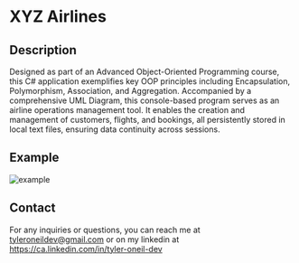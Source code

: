 # XYZ Airlines

## Description
Designed as part of an Advanced Object-Oriented Programming course, this C# application exemplifies key OOP principles including Encapsulation, Polymorphism, Association, and Aggregation. Accompanied by a comprehensive UML Diagram, this console-based program serves as an airline operations management tool. It enables the creation and management of customers, flights, and bookings, all persistently stored in local text files, ensuring data continuity across sessions.

## Example
![example](https://github.com/tyleroneil72/misc-code/assets/43754564/d79ae120-108c-43c1-8421-9d089b2b9f63)


## Contact
For any inquiries or questions, you can reach me at tyleroneildev@gmail.com
or on my linkedin at https://ca.linkedin.com/in/tyler-oneil-dev
